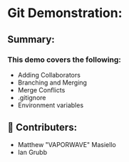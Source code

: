# Git Demonstration:

## Summary: 
### This demo covers the following:
 - Adding Collaborators 
 - Branching and Merging
 - Merge Conflicts
 - .gitignore 
 - Environment variables

## 🧠 Contributers:
- Matthew "VAPORWAVE" Masiello
- Ian Grubb
